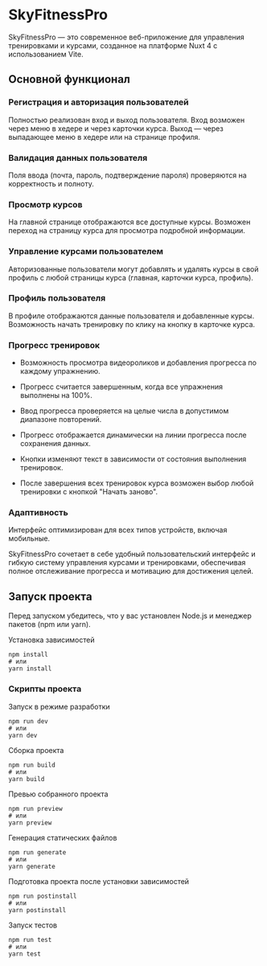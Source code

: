 # SkyFitnessPro

SkyFitnessPro — это современное веб-приложение для управления тренировками и курсами, созданное на платформе Nuxt 4 с использованием Vite.

## Основной функционал

### Регистрация и авторизация пользователей

Полностью реализован вход и выход пользователя. Вход возможен через меню в хедере и через карточки курса. Выход — через выпадающее меню в хедере или на странице профиля.

### Валидация данных пользователя

Поля ввода (почта, пароль, подтверждение пароля) проверяются на корректность и полноту.

### Просмотр курсов

На главной странице отображаются все доступные курсы. Возможен переход на страницу курса для просмотра подробной информации.

### Управление курсами пользователем

Авторизованные пользователи могут добавлять и удалять курсы в свой профиль с любой страницы курса (главная, карточки курса, профиль).

### Профиль пользователя

В профиле отображаются данные пользователя и добавленные курсы. Возможность начать тренировку по клику на кнопку в карточке курса.

### Прогресс тренировок

- Возможность просмотра видеороликов и добавления прогресса по каждому упражнению.

- Прогресс считается завершенным, когда все упражнения выполнены на 100%.

- Ввод прогресса проверяется на целые числа в допустимом диапазоне повторений.

- Прогресс отображается динамически на линии прогресса после сохранения данных.

- Кнопки изменяют текст в зависимости от состояния выполнения тренировок.

- После завершения всех тренировок курса возможен выбор любой тренировки с кнопкой "Начать заново".

### Адаптивность

Интерфейс оптимизирован для всех типов устройств, включая мобильные.

SkyFitnessPro сочетает в себе удобный пользовательский интерфейс и гибкую систему управления курсами и тренировками, обеспечивая полное отслеживание прогресса и мотивацию для достижения целей.

## Запуск проекта

Перед запуском убедитесь, что у вас установлен Node.js и менеджер пакетов (npm или yarn).

Установка зависимостей

```
npm install
# или
yarn install
```

### Скрипты проекта

Запуск в режиме разработки

```
npm run dev
# или
yarn dev
```

Сборка проекта

```
npm run build
# или
yarn build
```

Превью собранного проекта

```
npm run preview
# или
yarn preview
```

Генерация статических файлов

```
npm run generate
# или
yarn generate
```

Подготовка проекта после установки зависимостей

```
npm run postinstall
# или
yarn postinstall
```

Запуск тестов

```
npm run test
# или
yarn test
```
